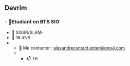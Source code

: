 ## Devrim

### - 🔭Etudiant en BTS SIO
- 🌱 SISSR/SLAM-
-  👯 19 ANS
-  - 💬 Me contacter : alexandrecontact.enter@gmail.com
   - - 📫 TR

